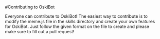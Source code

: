 #Contributing to OskiBot

Everyone can contribute to OskiBot! The easiest way to contribute is to modify the meme.js file in the skills directory and create your own features for OskiBot. Just follow the given format on the file to create and please make sure to fill out a pull request!

